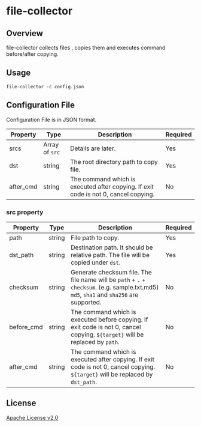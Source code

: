 # file-collector

## Overview

file-collector collects files , copies them and executes command before/after copying.

## Usage 
```
file-collector -c config.json
```

## Configuration File

Configuration File is in JSON format.

|Property|Type|Description|Required|
|--------|----|-----------|--------|
|srcs|Array of `src`|Details are later.|Yes|
|dst|string|The root directory path to copy file.|Yes|
|after_cmd|string|The command which is executed after copying. If exit code is not 0, cancel copying.|No|

### src property

|Property|Type|Description|Required|
|--------|----|-----------|--------|
|path|string|File path to copy.|Yes|
|dst_path|string|Destination path. It should be relative path. The file will be copied under `dst`.|Yes|
|checksum|string|Generate checksum file. The file name will be `path` + `.` + `checksum`. (e.g. sample.txt.md5) `md5`, `sha1` and `sha256` are supported.|No|
|before_cmd|string|The command which is executed before copying. If exit code is not 0, cancel copying. `${target}` will be replaced by `path`. |No|
|after_cmd|string|The command which is executed after copying. If exit code is not 0, cancel copying. `${target}` will be replaced by `dst_path`.|No|

## License

[Apache License v2.0](https://www.apache.org/licenses/LICENSE-2.0)

